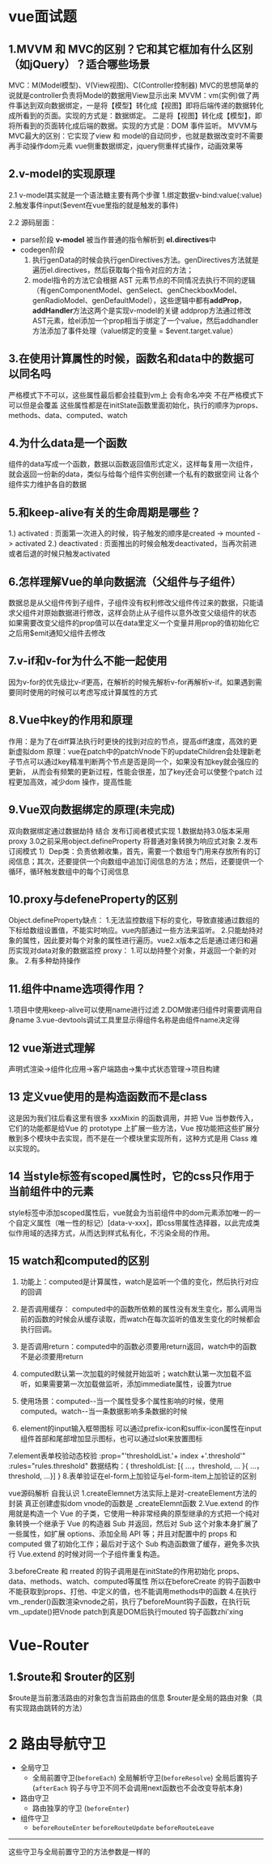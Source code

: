 # vue面试题 
## 1.MVVM 和 MVC的区别？它和其它框加有什么区别（如jQuery）？适合哪些场景
  MVC：M(Model模型)、V(View视图)、C(Controller控制器) MVC的思想简单的说就是controller负责将Model的数据用View显示出来
  MVVM：vm(实例)做了两件事达到双向数据绑定，一是将【模型】转化成【视图】即将后端传递的数据转化成所看到的页面。实现的方式是：数据绑定。
  二是将【视图】转化成【模型】，即将所看到的页面转化成后端的数据。实现的方式是：DOM 事件监听。
  MVVM与MVC最大的区别：它实现了view 和 model的自动同步，也就是数据改变时不需要再手动操作dom元素
  vue侧重数据绑定，jquery侧重样式操作，动画效果等

## 2.v-model的实现原理
  2.1 v-model其实就是一个语法糖主要有两个步骤 1.绑定数据v-bind:value(:value) 2.触发事件input($event在vue里指的就是触发的事件)
  
  2.2 源码层面：
  - parse阶段  **v-model** 被当作普通的指令解析到 **el.directives**中
  - codegen阶段 
    1. 执行genData的时候会执行genDirectives方法。genDirectives方法就是遍历el.directives，然后获取每个指令对应的方法；
    2. model指令的方法它会根据 AST 元素节点的不同情况去执行不同的逻辑（有genComponentModel、genSelect、genCheckboxModel、genRadioModel、genDefaultModel），这些逻辑中都有**addProp**，**addHandler**方法这两个是实现v-model的关键 addprop方法通过修改AST元素，给el添加一个prop相当于绑定了一个value，然后addhandler方法添加了事件处理（value绑定的变量 = $event.target.value）

## 3.在使用计算属性的时候，函数名和data中的数据可以同名吗
  严格模式下不可以，这些属性最后都会挂载到vm上 会有命名冲突 不在严格模式下可以但是会覆盖
  这些属性都是在initState函数里面初始化，执行的顺序为props、methods、data、computed、watch

## 4.为什么data是一个函数
  组件的data写成一个函数，数据以函数返回值形式定义，这样每复用一次组件，就会返回一份新的data，类似与给每个组件实例创建一个私有的数据空间
  让各个组件实力维护各自的数据

## 5.和keep-alive有关的生命周期是哪些？
  1.) activated : 页面第一次进入的时候，钩子触发的顺序是created -> mounted -> activated
  2.) deactivated : 页面推出的时候会触发deactivated，当再次前进或者后退的时候只触发activated

## 6.怎样理解Vue的单向数据流（父组件与子组件）
  数据总是从父组件传到子组件，子组件没有权利修改父组件传过来的数据，只能请求父组件对原始数据进行修改，这样会防止从子组件以意外改变父级组件的状态
  如果需要改变父组件的prop值可以在data里定义一个变量并用prop的值初始化它之后用$emit通知父组件去修改

## 7.v-if和v-for为什么不能一起使用
  因为v-for的优先级比v-if更高，在解析的时候先解析v-for再解析v-if。如果遇到需要同时使用的时候可以考虑写成计算属性的方式
## 8.Vue中key的作用和原理
  作用：是为了在diff算法执行时更快的找到对应的节点，提高diff速度，高效的更新虚拟dom
  原理：vue在patch中的patchVnode下的updateChildren会处理新老子节点可以通过key精准判断两个节点是否是同一个，如果没有加key就会强应的更新，
  从而会有频繁的更新过程，性能会很差，加了key还会可以使整个patch 过程更加高效，减少dom 操作，提高性能

## 9.Vue双向数据绑定的原理(未完成)
  双向数据绑定通过数据劫持 结合 发布订阅者模式实现
  1.数据劫持3.0版本采用proxy 3.0之前采用object.defineProperty 将普通对象转换为响应式对象
  2.发布订阅模式
    1）Dep类：负责依赖收集，首先，需要一个数组专门用来存放所有的订阅信息；其次，还要提供一个向数组中追加订阅信息的方法；然后，还要提供一个循环，循环触发数组中的每个订阅信息

## 10.proxy与defeneProperty的区别
Object.defineProperty缺点：
  1.无法监控数组下标的变化，导致直接通过数组的下标给数组设置值，不能实时响应。vue内部通过一些方法来监听。
  2.只能劫持对象的属性，因此要对每个对象的属性进行遍历。vue2.x版本之后是通过递归和遍历实现对data对象的数据监控
proxy：
  1.可以劫持整个对象，并返回一个新的对象。
  2.有多种劫持操作

## 11.组件中name选项得作用？
  1.项目中使用keep-alive可以使用name进行过滤
  2.DOM做递归组件时需要调用自身name
  3.vue-devtools调试工具里显示得组件名称是由组件name决定得

## 12 vue渐进式理解
  声明式渲染->组件化应用->客户端路由->集中式状态管理->项目构建

## 13 定义vue使用的是构造函数而不是class
  这是因为我们往后看这里有很多 xxxMixin 的函数调用，并把 Vue 当参数传入，它们的功能都是给Vue 
  的 prototype 上扩展一些方法，Vue 按功能把这些扩展分散到多个模块中去实现，而不是在一个模块里实现所有，这种方式是用 Class 
  难以实现的。

## 14 当style标签有scoped属性时，它的css只作用于当前组件中的元素
  style标签中添加scoped属性后，vue就会为当前组件中的dom元素添加唯一的一个自定义属性（唯一性的标记）[data-v-xxx]，即css带属性选择器，以此完成类似作用域的选择方式，从而达到样式私有化，不污染全局的作用。

## 15 watch和computed的区别
  1. 功能上：computed是计算属性，watch是监听一个值的变化，然后执行对应的回调
  2. 是否调用缓存： computed中的函数所依赖的属性没有发生变化，那么调用当前的函数的时候会从缓存读取，而watch在每次监听的值发生变化的时候都会执行回调。
  3. 是否调用return：computed中的函数必须要用return返回，watch中的函数不是必须要用return
  4. computed默认第一次加载的时候就开始监听；watch默认第一次加载不监听，如果需要第一次加载做监听，添加immediate属性，设置为true
  5. 使用场景：computed--当一个属性受多个属性影响的时候，使用computed。watch--当一条数据影响多条数据的时候

6. element的input输入框带图标  可以通过prefix-icon和suffix-icon属性在input组件首部和尾部增加显示图标，也可以通过slot来放置图标
<el-input>
   <i slot="prefix" class="el-icon-user"></i>
</el-input>
7.element表单校验动态校验 :prop="'thresholdList.'+ index +'.threshold'"   :rules="rules.threshold"
数据结构：{
    thresholdList: [{
	 ...，threshold, ...
	}{
	...，threshold, ...}]
}
8.表单验证在el-form上加验证与el-form-item上加验证的区别

vue源码解析 自我认识
1.createElemnet方法实际上是对-createElement方法的封装 真正创建虚拟dom vnode的函数是 _createElemnt函数
2.Vue.extend 的作用就是构造一个 Vue 的子类，它使用一种非常经典的原型继承的方式把一个纯对象转换一个继承于 Vue 的构造器 Sub
 并返回，然后对 Sub 这个对象本身扩展了一些属性，如扩展 options、添加全局 API 等；并且对配置中的 props 和 computed 
做了初始化工作；最后对于这个 Sub 构造函数做了缓存，避免多次执行 Vue.extend 的时候对同一个子组件重复构造。

3.beforeCreate 和 rreated 的钩子调用是在initState的作用初始化 props、data、methods、watch、computed等属性 所以在beforeCreate
的钩子函数中不能获取到props、打他、中定义的值，也不能调用methods中的函数
4.在执行vm._render()函数渲染vnode之前，执行了beforeMount钩子函数，在执行玩vm._update()把Vnode patch到真是DOM后执行mouted
钩子函数zhi'xing

# Vue-Router

## 1.\$route和 \$router的区别
  \$route是当前激活路由的对象包含当前路由的信息 \$router是全局的路由对象（具有实现路由跳转的方法）

# 2 路由导航守卫
  - 全局守卫
    - 全局前置守卫(`beforeEach`)  全局解析守卫(`beforeResolve`) 全局后置钩子(`afterEach` 钩子与守卫不同不会调用next函数也不会改变导航本身)
  - 路由守卫
    - 路由独享的守卫 (`beforeEnter`)
  - 组件守卫
    - `beforeRouteEnter`  `beforeRouteUpdate`  `beforeRouteLeave`
------------------------------------------------
 这些守卫与全局前置守卫的方法参数是一样的
